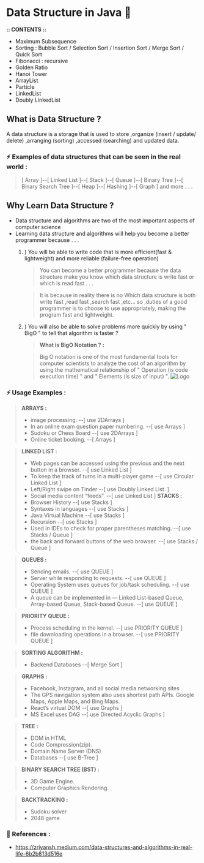 
# Data Structure in Java 🚀
**:: CONTENTS ::**
- Maximum Subsequence 
- Sorting : Bubble Sort / Selection Sort / Insertion Sort / Merge Sort / Quick Sort
- Fibonacci : recursive
- Golden Ratio
- Hanoi Tower
- ArrayList
- Particle
- LinkedList
- Doubly LinkedList

## What is Data Structure ?
A data structure is a storage that is used to store ,organize (insert / update/ delete) ,arranging (sorting) ,accessed (searching) and updated data.
### ⚡️ Examples of data structures that can be seen in the real world :
> [ Array ]--[ Linked List ]--[ Stack ]--[ Queue ]--[ Binary Tree ]--[ Binary Search Tree ]--[ Heap ]--[ Hashing ]--[ Graph ] and more . . .

## Why Learn Data Structure ?
- Data structure and algorithms are two of the most important aspects of computer science 
- Learning data structure and algorithms will help you become a better programmer because . . . 
  1. ) You will be able to write code that is more efficient(fast & lightweight) and more reliable (failure-free operation) 
       > You can become a better programmer because the data structure make you know which data structure is write fast or which is read fast . . .
       
       > It is because in reality there is no Which data structure is both write fast ,read fast ,search fast ,etc... so ,duties of a good programmer is to choose to use appropriately, making the program fast and lightweight.
  2. ) You will also be able to solve problems more quickly by using " BigO " to tell that algorithm is faster ?
       > **What is BigO Notation ? :** 
       
       > Big O notation is one of the most fundamental tools for computer scientists to analyze the cost of an algorithm by using the mathematical relationship of " Operation (is code execution time) " and " Elements (is size of input) ".
       > ![Logo](https://biercoff.com/content/images/2016/07/Screenshot-2016-07-15-16-16-10.png)
      
### ⚡️ Usage Examples :
> **ARRAYS :**
> - image processing. --[ use 2DArrays ]
> - In an online exam question paper numbering. --[ use Arrays ]
> - Sudoku or Chess Board --[ use 2DArrays ]
> - Online ticket booking. --[ Arrays ]

> **LINKED LIST :**
> - Web pages can be accessed using the previous and the next button in a browser. --[ use Linked List ]
> - To keep the track of turns in a multi-player game --[ use Circular Linked List ]
> - Left/Right swipe on Tinder --[ use Doubly Linked List. ]
> - Social media content “feeds”. --[ use Linked List ]
> **STACKS :**
> - Browser History --[ use Stacks ]
> - Syntaxes in languages --[ use Stacks ]
> - Java Virtual Machine --[ use Stacks ]
> - Recursion --[ use Stacks ]
> - Used in IDEs to check for proper parentheses matching. --[ use Stacks / Queue ]
> - the back and forward buttons of the web browser. --[ use Stacks / Queue ]

> **QUEUES :**
> - Sending emails. --[ use QUEUE ]
> - Server while responding to requests. --[ use QUEUE ]
> - Operating System uses queues for job/task scheduling. --[ use QUEUE ]
> - A queue can be implemented in — Linked List-based Queue, Array-based Queue, Stack-based Queue. --[ use QUEUE ]

> **PRIORITY QUEUE :**
> - Process scheduling in the kernel. --[ use PRIORITY QUEUE ]
> - file downloading operations in a browser. --[ use PRIORITY QUEUE ]

> **SORTING ALGORITHM :**
> - Backend Databases --[ Merge Sort ]

> **GRAPHS :**
> - Facebook, Instagram, and all social media networking sites
> - The GPS navigation system also uses shortest path APIs. Google Maps, Apple Maps, and Bing Maps.
> - React’s virtual DOM --[ use Graphs ]
> - MS Excel uses DAG --[ use Directed Acyclic Graphs ]

> **TREE :**
> - DOM in HTML
> - Code Compression(zip).
> - Domain Name Server (DNS)
> - Databases --[ use B-Tree ]

> **BINARY SEARCH TREE (BST) :**
> - 3D Game Engine.
> - Computer Graphics Rendering.

> **BACKTRACKING :**
> - Sudoku solver
> - 2048 game

### 🔗 References :
- https://zriyansh.medium.com/data-structures-and-algorithms-in-real-life-6b2b813d516e
